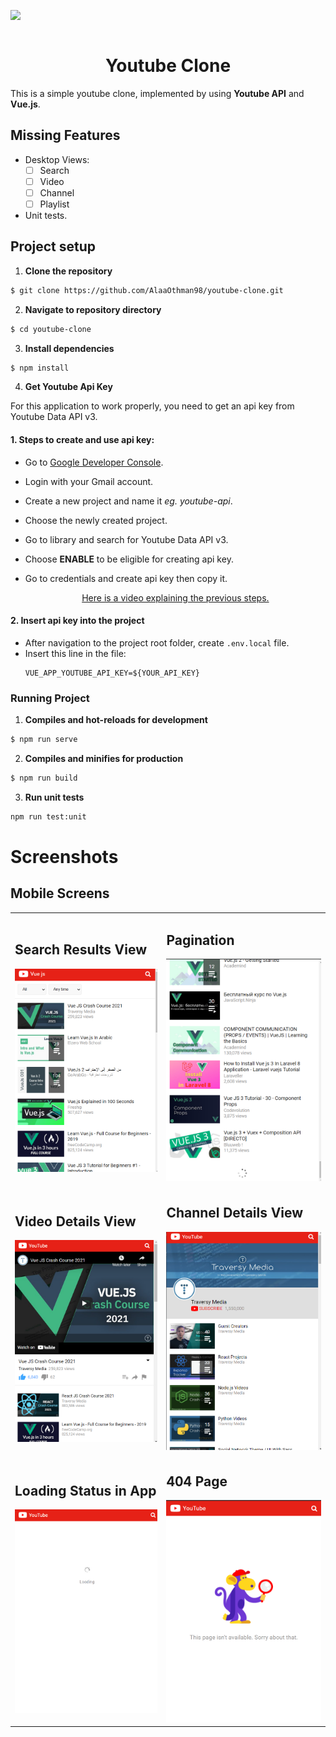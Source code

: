 <img src="https://blog.maxpay.com/wp-content/uploads/2017/10/new-youtube-logo-840x402.jpg" align="middle">

<br/>
<br/>
<h1 align="middle">Youtube Clone</h1>

This is a simple youtube clone, implemented by using **Youtube API** and **Vue.js**.

## Missing Features

- Desktop Views:
  - [ ] Search
  - [ ] Video
  - [ ] Channel
  - [ ] Playlist
- Unit tests.

## Project setup

1. **Clone the repository**

```sh
$ git clone https://github.com/AlaaOthman98/youtube-clone.git
```

2. **Navigate to repository directory**

```sh
$ cd youtube-clone
```

3. **Install dependencies**

```sh
$ npm install
```

4. **Get Youtube Api Key**

For this application to work properly, you need to get an api key from Youtube Data API v3.

#### 1. Steps to create and use api key:

- Go to [Google Developer Console](https://console.developers.google.com/).
- Login with your Gmail account.
- Create a new project and name it _eg. youtube-api_.
- Choose the newly created project.
- Go to library and search for Youtube Data API v3.
- Choose **ENABLE** to be eligible for creating api key.
- Go to credentials and create api key then copy it.

  <center><a target="_blank" href="https://www.youtube.com/watch?v=N18czV5tj5o">Here is a video explaining the previous steps.</a></center>

#### 2. Insert api key into the project

- After navigation to the project root folder, create `.env.local` file.
- Insert this line in the file:
  ```
  VUE_APP_YOUTUBE_API_KEY=${YOUR_API_KEY}
  ```

### Running Project

1. **Compiles and hot-reloads for development**

```sh
$ npm run serve
```

2. **Compiles and minifies for production**

```sh
$ npm run build
```

3. **Run unit tests**

```sh
npm run test:unit
```

# Screenshots

## **Mobile Screens**

<table>
  <tr>
    <td>
      <h2>Search Results View</h2>
      <img src="https://raw.githubusercontent.com/AlaaOthman98/youtube-clone/main/.github/images/search-results.png" />
    </td>
    <td>
      <h2>Pagination</h2>
      <img src="https://raw.githubusercontent.com/AlaaOthman98/youtube-clone/main/.github/images/pagination.png"/>
    </td>
  </tr>

  <tr>
    <td>
      <h2>Video Details View</h2>
      <img src="https://raw.githubusercontent.com/AlaaOthman98/youtube-clone/main/.github/images/video-details.png" />
    </td>
    <td>
      <h2>Channel Details View</h2>
      <img src="https://raw.githubusercontent.com/AlaaOthman98/youtube-clone/main/.github/images/channel-details.png"/>
    </td>
  </tr>

  <tr>
    <td>
      <h2>Loading Status in App</h2>
      <img src="https://raw.githubusercontent.com/AlaaOthman98/youtube-clone/main/.github/images/loading-status.png" />
    </td>
    <td>
      <h2>404 Page</h2>
      <img src="https://raw.githubusercontent.com/AlaaOthman98/youtube-clone/main/.github/images/not-found.png" />
    </td>
  </tr>
</table>
